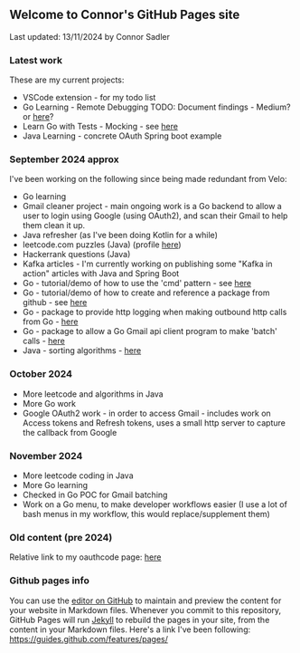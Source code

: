 ## Welcome to Connor's GitHub Pages site

Last updated: 13/11/2024 by Connor Sadler

### Latest work

These are my current projects:

- VSCode extension - for my todo list
- Go Learning - Remote Debugging  TODO: Document findings - Medium? or [here](go_remote_debugging.md)?
- Learn Go with Tests - Mocking - see [here](https://quii.gitbook.io/learn-go-with-tests/testing-fundamentals/working-without-mocks)
- Java Learning - concrete OAuth Spring boot example


### September 2024 approx

I've been working on the following since being made redundant from Velo:

- Go learning
- Gmail cleaner project - main ongoing work is a Go backend to allow a user to login using Google (using OAuth2), and scan their Gmail to help them clean it up.
- Java refresher (as I've been doing Kotlin for a while)
- leetcode.com puzzles (Java) (profile [here](https://leetcode.com/u/zebsmattz/))
- Hackerrank questions (Java)
- Kafka articles - I'm currently working on publishing some "Kafka in action" articles with Java and Spring Boot
- Go - tutorial/demo of how to use the 'cmd' pattern - see [here](https://github.com/connorsadler/go-cmd-sample)
- Go - tutorial/demo of how to create and reference a package from github - see [here](https://github.com/connorsadler/go-sample-module)
- Go - package to provide http logging when making outbound http calls from Go - [here](https://github.com/connorsadler/go-utils/)
- Go - package to allow a Go Gmail api client program to make 'batch' calls - [here](https://github.com/connorsadler/go-utils/)
- Java - sorting algorithms - [here](https://github.com/connorsadler/public/tree/main/java/sorting-algorithms)

### October 2024
- More leetcode and algorithms in Java
- More Go work
- Google OAuth2 work - in order to access Gmail - includes work on Access tokens and Refresh tokens, uses a small http server to capture the callback from Google

### November 2024
- More leetcode coding in Java
- More Go learning
- Checked in Go POC for Gmail batching
- Work on a Go menu, to make developer workflows easier (I use a lot of bash menus in my workflow, this would replace/supplement them)

### Old content (pre 2024)

Relative link to my oauthcode page: [here](oauthcode.md)

### Github pages info

You can use the [editor on GitHub](https://github.com/connorsadler/connorsadler.github.io/edit/main/index.md) to maintain and preview the content for your website in Markdown files.
Whenever you commit to this repository, GitHub Pages will run [Jekyll](https://jekyllrb.com/) to rebuild the pages in your site, from the content in your Markdown files.
Here's a link I've been following: https://guides.github.com/features/pages/


